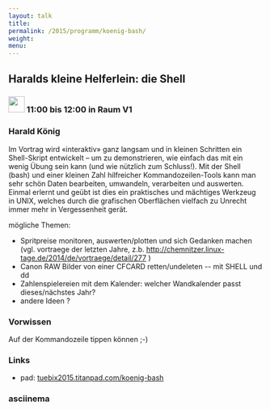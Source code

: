 ```yaml
---
layout: talk
title:
permalink: /2015/programm/koenig-bash/
weight: 
menu:
---
```

## Haralds&nbsp;kleine&nbsp;Helferlein:&nbsp;die&nbsp;Shell

### <img height = "32" src="../../../images/talk.svg"> 11:00 bis 12:00 in Raum V1

### Harald&nbsp;König

Im Vortrag wird «interaktiv» ganz langsam und in kleinen Schritten ein Shell-Skript entwickelt – um zu demonstrieren, wie einfach das mit ein wenig Übung sein kann (und wie nützlich zum Schluss!).
Mit der Shell (bash) und einer kleinen Zahl hilfreicher Kommandozeilen-Tools kann man sehr schön Daten bearbeiten, umwandeln, verarbeiten und auswerten. Einmal erlernt und geübt ist dies ein praktisches und mächtiges Werkzeug in UNIX, welches durch die grafischen Oberflächen vielfach zu Unrecht immer mehr in Vergessenheit gerät.

mögliche Themen:

- Spritpreise monitoren, auswerten/plotten und sich Gedanken machen (vgl. vortraege der letzten Jahre, z.b. http://chemnitzer.linux-tage.de/2014/de/vortraege/detail/277 )
- Canon RAW Bilder von einer CFCARD retten/undeleten -- mit SHELL und dd
- Zahlenspielereien mit dem Kalender: welcher Wandkalender passt dieses/nächstes Jahr?
- andere Ideen ?

### Vorwissen

Auf der Kommandozeile tippen können ;-)

### Links

- pad: <a href="https://tuebix2015.titanpad.com/koenig-bash" target="_blank">tuebix2015.titanpad.com/koenig-bash</a>

### asciinema

<script type="text/javascript" src="https://asciinema.org/a/22405.js" id="asciicast-22405" async></script>
